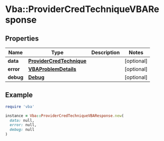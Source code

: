 # Vba::ProviderCredTechniqueVBAResponse

## Properties

| Name | Type | Description | Notes |
| ---- | ---- | ----------- | ----- |
| **data** | [**ProviderCredTechnique**](ProviderCredTechnique.md) |  | [optional] |
| **error** | [**VBAProblemDetails**](VBAProblemDetails.md) |  | [optional] |
| **debug** | [**Debug**](Debug.md) |  | [optional] |

## Example

```ruby
require 'vba'

instance = Vba::ProviderCredTechniqueVBAResponse.new(
  data: null,
  error: null,
  debug: null
)
```


